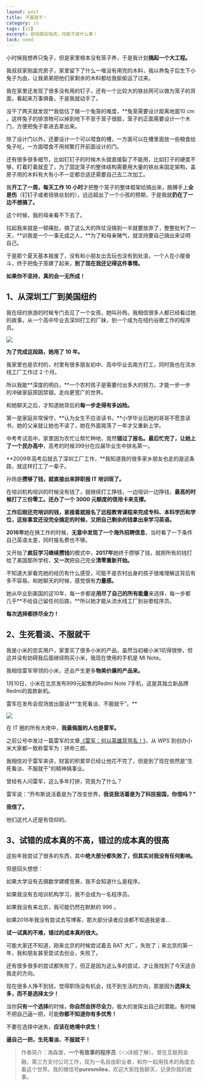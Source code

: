 ```yaml
---
layout: post
title: 不服就干！
category: it
tags: [it]
excerpt: 前怕狼后怕虎，你能干成什么事！
lock: need
---
```


小时候我想养只兔子，但是家里根本没有笼子养，于是我计划**搞起一个大工程。**

我叔叔家刚盖完房子，家里留下了什么一堆没有用完的木料，我以养兔子后生下小兔子为由，让我弟弟把他们家剩余的木料都给我偷偷运了过来。

我在家里还发现了很多没有用的钉子，还有一个比较大的铁丝网可以做为笼子的背面，看起来万事俱备，于是我就动手了。

没干了两天就发现**我低估了做一个兔笼的难度，**兔笼需要设计距离地面10 cm ，这样兔子的排泄物可以掉到地下不至于笼子很脏，笼子的正面需要设计一个木门，方便把兔子拿进去拿出来。

除了设计门以外，还要设计一个可以喂食的槽，一方面可以在槽里面放一些粮食给兔子吃，一方面喂食不用频繁打开前面设计的门。

还有很多很多细节，比如钉钉子的时候木头就直接裂了不能用，比如钉子的硬度不够，盯着盯着就歪了，为了固定笼子的整体结构需要用大量的铁丝来固定架构，盖房子用的木料有大有小不一定都合适还需要自己去二次加工。

我**开工了一周，每天工作 10 小时**才把整个笼子的整体框架给搞出来，胳膊手上**全是伤**（钉钉子或者扭铁丝划的），远远超出了一个小孩的预期，于是我就**扔在了一边不想搞了。**

这个时候，我的母亲看不下去了。

拉起我来就是一顿痛批，搞了这么大的阵仗没搞到一半就要放弃了，整整批判了一天，**训我是一个一事无成之人，**为了和母亲赌气，就坚持要自己搞出来证明自己。

于是那个夏天基本报废了，没有和小朋友出去玩也没有到处浪，一个人在小屋奋斗，终于把兔子笼建了起来，**到了现在我还记得这件事情。**

**如果你不坚持，真的会一无所成！**

## 1、从深圳工厂到美国纽约

我在纽约旅游的时候专门去见了一个女孩，她叫孙玲。我相信很多人都已经看过她的故事，从一个高中毕业去深圳打工的厂妹，到一个成为在纽约谷歌工作的程序员。

![](http://favorites.ren/assets/images/2019/it/bufu01.jpg)

**为了完成这段路，她用了 10 年。**

我家里也是农村的，村里有很多朋友初中、高中毕业去南方打工，同时我也在流水线工厂工作过 2 个月。

所以我能**深度的明白，**一个农村孩子是需要付出多大的努力，才能一步一步的冲破家庭原因禁锢，走向更宽广的世界。

和她聊天之后，才知道她背后的**每一步走得有多凶险。**

第一是家庭非常保守，**认为女生不应该读书，**小学毕业后她的哥哥不愿意读书，她的父亲就让她也不读了，她在外面晃荡了一年才又重新上学。

中考考试高中，家里因为农忙让帮忙种地，竟然**错过了报名。**最后忙完了，让她**上了一个民办高中**，高考的时候399分在应届毕业生中排名第一。

**2009年高考后就去了深圳工厂工作，**我知道我的很多家乡朋友也走的是这条路，就这样打工了一辈子。

孙玲是**攒够了钱，**就直接出来**辞职报 IT 培训班了。**

在培训机构培训的时候没有钱了，就继续打工挣钱，一边培训一边挣钱，**最高的时候打了三份零工。**还**办了一个 3000 元额度的信用卡来支撑。**

**工作后刚还完培训的钱，**紧接着就报名了远程教育课程**来完成专科、本科学历和学位，**这些事宜还没完全搞定的时候，又把自己**剩余的钱拿出来学习英语。**

**2016年**她在换工作的时候，**无意中发现了一个海外招聘信息**，当时看了一下条件自己英语太差，同时报名费也不够。

又开始了**疯狂学习继续攒钱**的模式中，**2017年**她终于攒够了钱，就把所有的钱打给了美国那所学校，**又一次**把自己完全**清零重新开始。**

不知道大家看完她的经历有什么感受，可能不是农村出身的孩子很难理解这背后有多不容易。和她聊天的时候，感觉很有**力量感。**

她从毕业到美国的这10年，每一步都是**用尽了自己的所有能量**来选择，每一步都几乎**不给自己留任何后路，**所以她才能从流水线工厂到谷歌程序员。

**每次选择都拼尽全力！**

## 2、生死看淡、不服就干

我是小米的忠实用户，家里买了很多小米的产品，虽然当初被小米1坑得很惨，但这并没有妨碍我后面继续购买小米，我现在使用的手机是 MI Note。

我相信雷军带领的小米，还会产生更多**物美价廉的产品来。**

1月10日，小米在北京发布999元起售的Redmi Note 7手机，这是其独立新品牌Redmi的首款新机。

雷军在发布会现场放出狠话**“生死看淡、不服就干”。**

![](http://favorites.ren/assets/images/2019/it/bufu02.jpg)

在 IT 圈的所有大佬中，**我最佩服的人也是雷军。**

之前公号中发过一篇雷军的文章[《雷军：何以英雄背骂名！》](https://mp.weixin.qq.com/s/m1LA3cnQpwmDf0UvMMNUYQ)，从 WPS 到创办小米大家都一致称雷军为：拼命三郎。

我相信对于雷军来讲，财富的积累早已经让他花不完了，但是到了现在依然是“生死看淡、不服就干”的精神搞事业。

曾经有人问雷军，这么多年打拼，究竟为了什么？

雷军说：“乔布斯说活着是为了改变世界，**我说我活着是为了科技报国，你信吗？”**

**我信了。**

他们这代人还是有信仰的。

## 3、试错的成本真的不高，错过的成本真的很高

这些年我尝试了很多的东西，其中**绝大部分都失败了，但其实对我没有任何影响。**

但是回头想想：

如果大学没有去搞数学建模竞赛，我不会知道什么是程序。

如果我没有去培训机构学习，我不会成为一名程序员。

如果我没有来北京，我可能仍然在默默的 996 。

如果2016年我没有尝试去写博客，那大部分读者应该都不知道我是谁...

**试一试真的不难，错过的成本真的很大。**

可能大家还不知道，刚来北京的时候尝试着去 BAT 大厂，失败了；来北京的第一年，我和朋友甚至尝试去创业，失败了。

还有很多很多的尝试都失败了，但正是因为这么多的尝试，才让我找到了今天适合我走的方向。

现在很多人挣不到钱，觉得职场没有机会，找不到生活的方向，那是因为**选择太多，而不是选择太少！**

当你**只有一个选择**的时候，**你自然会拼尽全力**，极大的发挥出自己的潜能。有时候不把自己逼一把，可能**你都不知道你有多优秀！**

不要在选择中迷失，**应该在绝境中求生！**

**逼自己一把，生死看淡、不服就干！**

>作者简介：海森堡，**一个有故事的程序员**（👈详细了解）。曾在互联网金融，第三方支付公司工作，现为一名自由职业者，和你一起用技术的角度去看这个世界。我的微信号**puresmilea**，欢迎大家找我聊天，记录你我的故事。
